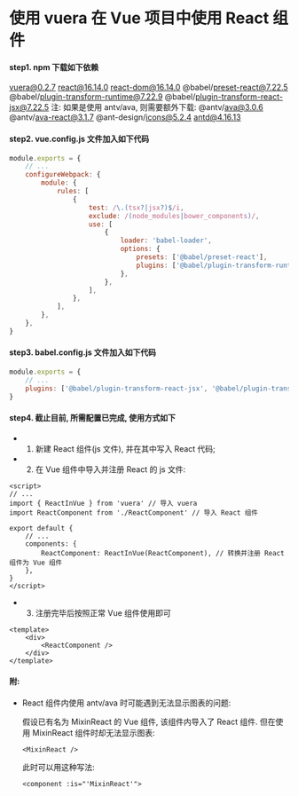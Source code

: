 # 使用 vuera 在 Vue 项目中使用 React 组件

#### step1. npm 下载如下依赖

vuera@0.2.7
react@16.14.0
react-dom@16.14.0
@babel/preset-react@7.22.5
@babel/plugin-transform-runtime@7.22.9
@babel/plugin-transform-react-jsx@7.22.5
注: 如果是使用 antv/ava, 则需要额外下载:
@antv/ava@3.0.6
@antv/ava-react@3.1.7
@ant-design/icons@5.2.4
antd@4.16.13

#### step2. vue.config.js 文件加入如下代码

```javascript
module.exports = {
	// ...
	configureWebpack: {
		module: {
			rules: [
				{
					test: /\.(tsx?|jsx?)$/i,
					exclude: /(node_modules|bower_components)/,
					use: [
						{
							loader: 'babel-loader',
							options: {
								presets: ['@babel/preset-react'],
								plugins: ['@babel/plugin-transform-runtime', '@babel/plugin-transform-react-jsx'],
							},
						},
					],
				},
			],
		},
	},
}
```

#### step3. babel.config.js 文件加入如下代码

```javascript
module.exports = {
	// ...
	plugins: ['@babel/plugin-transform-react-jsx', '@babel/plugin-transform-runtime'],
}
```

#### step4. 截止目前, 所需配置已完成, 使用方式如下

- 1. 新建 React 组件(js 文件), 并在其中写入 React 代码;
- 2. 在 Vue 组件中导入并注册 React 的 js 文件:

```vue
<script>
// ...
import { ReactInVue } from 'vuera' // 导入 vuera
import ReactComponent from './ReactComponent' // 导入 React 组件

export default {
	// ...
	components: {
		ReactComponent: ReactInVue(ReactComponent), // 转换并注册 React 组件为 Vue 组件
	},
}
</script>
```

- 3. 注册完毕后按照正常 Vue 组件使用即可

```vue
<template>
	<div>
		<ReactComponent />
	</div>
</template>
```

#### 附:

- React 组件内使用 antv/ava 时可能遇到无法显示图表的问题:

  假设已有名为 MixinReact 的 Vue 组件, 该组件内导入了 React 组件.
  但在使用 MixinReact 组件时却无法显示图表:

  ```vue
  <MixinReact />
  ```

  此时可以用这种写法:

  ```vue
  <component :is="'MixinReact'">
  ```
